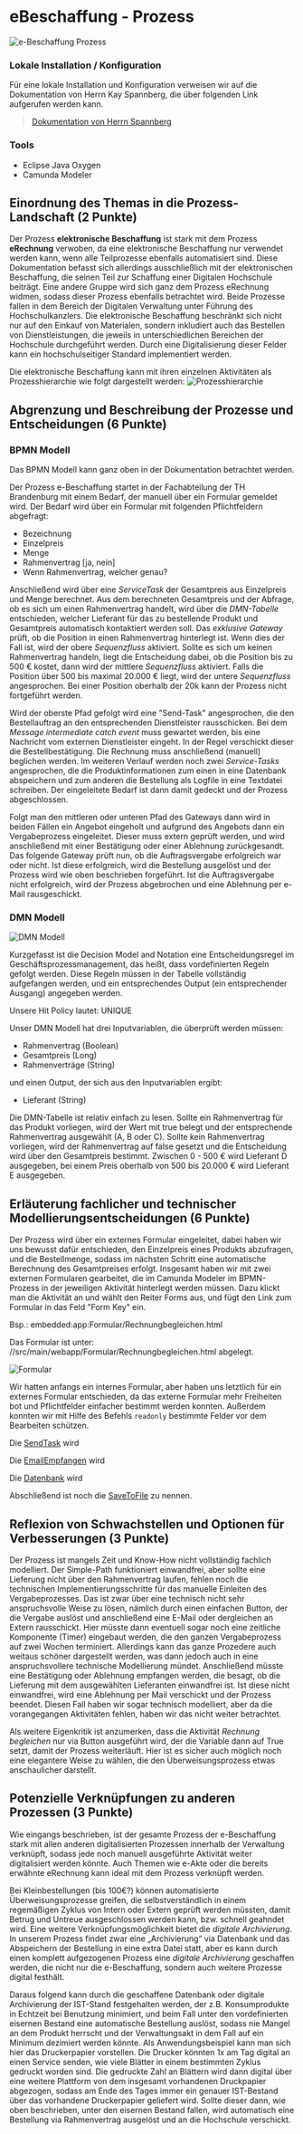 # eBeschaffung - Prozess

![e-Beschaffung Prozess](https://raw.githubusercontent.com/THB-Topcu/eBeschaffung/master/Bilder/e-Beschaffung.png)


### Lokale Installation / Konfiguration

Für eine lokale Installation und Konfiguration verweisen wir auf die Dokumentation von Herrn Kay Spannberg, die über folgenden Link aufgerufen werden kann. 
> [Dokumentation von Herrn Spannberg](https://github.com/KaySpannberg/imma-prozess)

### Tools
- Eclipse Java Oxygen
- Camunda Modeler

## Einordnung des Themas in die Prozess-Landschaft (2 Punkte)

Der Prozess **elektronische Beschaffung** ist stark mit dem Prozess **eRechnung** verwoben, da eine elektronische Beschaffung nur verwendet werden kann, wenn alle Teilprozesse ebenfalls automatisiert sind. Diese Dokumentation befasst sich allerdings ausschließlich mit der elektronischen Beschaffung, die seinen Teil zur Schaffung einer Digitalen Hochschule beiträgt. Eine andere Gruppe wird sich ganz dem Prozess eRechnung widmen, sodass dieser Prozess ebenfalls betrachtet wird. Beide Prozesse fallen in dem Bereich der Digitalen Verwaltung unter Führung des Hochschulkanzlers. Die elektronische Beschaffung beschränkt sich nicht nur auf den Einkauf von Materialen, sondern inkludiert auch das Bestellen von Dienstleistungen, die jeweils in unterschiedlichen Bereichen der Hochschule durchgeführt werden. Durch eine Digitalisierung dieser Felder kann ein hochschulseitiger Standard implementiert werden. 

Die elektronische Beschaffung kann mit ihren einzelnen Aktivitäten als Prozesshierarchie wie folgt dargestellt werden:
![Prozesshierarchie](https://raw.githubusercontent.com/THB-Topcu/eBeschaffung/master/Bilder/Prozesshierarchie.png)


## Abgrenzung und Beschreibung der Prozesse und Entscheidungen (6 Punkte)

### BPMN Modell

Das BPMN Modell kann ganz oben in der Dokumentation betrachtet werden.

Der Prozess e-Beschaffung startet in der Fachabteilung der TH Brandenburg mit einem Bedarf, der manuell über ein Formular gemeldet wird.
Der Bedarf wird über ein Formular mit folgenden Pflichtfeldern abgefragt:
- Bezeichnung
- Einzelpreis
- Menge
- Rahmenvertrag [ja, nein]
- Wenn Rahmenvertrag, welcher genau?

Anschließend wird über eine *ServiceTask* der Gesamtpreis aus Einzelpreis und Menge berechnet. Aus dem berechneten Gesamtpreis und der Abfrage, ob es sich um einen Rahmenvertrag handelt, wird über die *DMN-Tabelle* entschieden, welcher Lieferant für das zu bestellende Produkt und Gesamtpreis automatisch kontaktiert werden soll. Das *exklusive Gateway* prüft, ob die Position in einen Rahmenvertrag hinterlegt ist. Wenn dies der Fall ist, wird der obere *Sequenzfluss* aktiviert. Sollte es sich um keinen Rahmenvertrag handeln, liegt die Entscheidung dabei, ob die Position bis zu 500 € kostet, dann wird der mittlere *Sequenzfluss* aktiviert. Falls die Position über 500 bis maximal 20.000 € liegt, wird der untere *Sequenzfluss* angesprochen. Bei einer Position oberhalb der 20k kann der Prozess nicht fortgeführt werden.

Wird der oberste Pfad gefolgt wird eine "Send-Task" angesprochen, die den Bestellauftrag an den entsprechenden Dienstleister rausschicken. Bei dem *Message intermediate catch event* muss gewartet werden, bis eine Nachricht vom externen Dienstleister eingeht. In der Regel verschickt dieser die Bestellbestätigung. Die Rechnung muss anschließend (manuell) beglichen werden. Im weiteren Verlauf werden noch zwei *Service-Tasks* angesprochen, die die Produktinformationen zum einen in eine Datenbank abspeichern und zum anderen die Bestellung als Logfile in eine Textdatei schreiben. Der eingeleitete Bedarf ist dann damit gedeckt und der Prozess abgeschlossen.

Folgt man den mittleren oder unteren Pfad des Gateways dann wird in beiden Fällen ein Angebot eingeholt und aufgrund des Angebots dann ein Vergabeprozess eingeleitet. Dieser muss extern geprüft werden, und wird anschließend mit einer Bestätigung oder einer Ablehnung zurückgesandt. Das folgende Gateway prüft nun, ob die Auftragsvergabe erfolgreich war oder nicht. Ist diese erfolgreich, wird die Bestellung ausgelöst und der Prozess wird wie oben beschrieben forgeführt. Ist die Auftragsvergabe nicht erfolgreich, wird der Prozess abgebrochen und eine Ablehnung per e-Mail rausgeschickt.


### DMN Modell

![DMN Modell](https://raw.githubusercontent.com/THB-Topcu/eBeschaffung/master/Bilder/DMN%20Modell.PNG)

Kurzgefasst ist die Decision Model and Notation eine Entscheidungsregel im Geschäftsprozessmanagement, das heißt, dass vordefinierten Regeln gefolgt werden. Diese Regeln müssen in der Tabelle vollständig aufgefangen werden, und ein entsprechendes Output (ein entsprechender Ausgang) angegeben werden.

Unsere Hit Policy lautet: UNIQUE

Unser DMN Modell hat drei Inputvariablen, die überprüft werden müssen:
- Rahmenvertrag (Boolean)
- Gesamtpreis (Long)
- Rahmenverträge (String)

und einen Output, der sich aus den Inputvariablen ergibt:
- Lieferant (String)

Die DMN-Tabelle ist relativ einfach zu lesen. Sollte ein Rahmenvertrag für das Produkt vorliegen, wird der Wert mit true belegt und der entsprechende Rahmenvertrag ausgewählt (A, B oder C). Sollte kein Rahmenvertrag vorliegen, wird der Rahmenvertrag auf false gesetzt und die Entscheidung wird über den Gesamtpreis bestimmt. Zwischen 0 - 500 € wird Lieferant D ausgegeben, bei einem Preis oberhalb von 500 bis 20.000 € wird Lieferant E ausgegeben.


## Erläuterung fachlicher und technischer Modellierungsentscheidungen (6 Punkte)
Der Prozess wird über ein externes Formular eingeleitet, dabei haben wir uns bewusst dafür entschieden, den Einzelpreis eines Produkts abzufragen, und die Bestellmenge, sodass im nächsten Schritt eine automatische Berechnung des Gesamtpreises erfolgt.
Insgesamt haben wir mit zwei externen Formularen gearbeitet, die im Camunda Modeler im BPMN-Prozess in der jeweiligen Aktivität hinterlegt werden müssen.
Dazu klickt man die Aktivität an und wählt den Reiter Forms aus, und fügt den Link zum Formular in das Feld "Form Key" ein.

Bsp.: embedded:app:Formular/Rechnungbegleichen.html

Das Formular ist unter: //src/main/webapp/Formular/Rechnungbegleichen.html abgelegt.

![Formular](https://raw.githubusercontent.com/THB-Topcu/eBeschaffung/master/Bilder/Formular%20hinzuf%C3%BCgen.PNG)

Wir hatten anfangs ein internes Formular, aber haben uns letztlich für ein externes Formular entschieden, da das externe Formular mehr Freiheiten bot und Pflichtfelder einfacher bestimmt werden konnten. Außerdem konnten wir mit Hilfe des Befehls
`readonly` bestimmte Felder vor dem Bearbeiten schützen.

Die [SendTask](https://github.com/THB-Topcu/eBeschaffung/blob/master/src/main/java/thb/wirtschaft/informatik/bpmn/EmailSenden.java)
wird

Die [EmailEmpfangen](https://github.com/THB-Topcu/eBeschaffung/blob/master/src/main/java/thb/wirtschaft/informatik/bpmn/EmailEmpfangen.java)
wird

Die [Datenbank](https://github.com/THB-Topcu/eBeschaffung/blob/master/src/main/java/thb/wirtschaft/informatik/bpmn/Database.java)
wird

Abschließend ist noch die [SaveToFile](https://github.com/THB-Topcu/eBeschaffung/blob/master/src/main/java/thb/wirtschaft/informatik/bpmn/SaveToFile.java)
zu nennen.

## Reflexion von Schwachstellen und Optionen für Verbesserungen (3 Punkte)
Der Prozess ist mangels Zeit und Know-How nicht vollständig fachlich modelliert. Der Simple-Path funktioniert einwandfrei, aber sollte eine Lieferung nicht über den Rahmenvertrag laufen, fehlen noch die technischen Implementierungsschritte für das manuelle Einleiten des Vergabeprozesses. Das ist zwar über eine technisch nicht sehr anspruchsvolle Weise zu lösen, nämlich durch einen einfachen Button, der die Vergabe auslöst und anschließend eine E-Mail oder dergleichen an Extern rausschickt. Hier müsste dann eventuell sogar noch eine zeitliche Komponente (Timer) eingebaut werden, die den ganzen Vergabeprozess auf zwei Wochen terminiert. Allerdings kann das ganze Prozedere auch weitaus schöner dargestellt werden, was dann jedoch auch in eine anspruchsvollere technische Modellierung mündet. Anschließend müsste eine Bestätigung oder Ablehnung empfangen werden, die besagt, ob die Lieferung mit dem ausgewählten Lieferanten einwandfrei ist. Ist diese nicht einwandfrei, wird eine Ablehnung per Mail verschickt und der Prozess beendet. Diesen Fall haben wir sogar technisch modelliert, aber da die vorangegangen Aktivitäten fehlen, haben wir das nicht weiter betrachtet. 

Als weitere Eigenkritik ist anzumerken, dass die Aktivität *Rechnung begleichen* nur via Button ausgeführt wird, der die Variable dann auf True setzt, damit der Prozess weiterläuft. Hier ist es sicher auch möglich noch eine elegantere Weise zu wählen, die den Überweisungsprozess etwas anschaulicher darstellt.


## Potenzielle Verknüpfungen zu anderen Prozessen (3 Punkte)
Wie eingangs beschrieben, ist der gesamte Prozess der e-Beschaffung stark mit allen anderen digitalisierten Prozessen innerhalb der  Verwaltung verknüpft, sodass jede noch manuell ausgeführte Aktivität weiter digitalisiert werden könnte. Auch Themen wie e-Akte oder die bereits erwähnte eRechnung kann ideal mit dem Prozess verknüpft werden. 

Bei Kleinbestellungen (bis 100€?) können automatisierte Überweisungsprozesse greifen, die selbstverständlich in einem regemäßigen Zyklus von Intern oder Extern geprüft werden müssten, damit Betrug und Untreue ausgeschlossen werden kann, bzw. schnell geahndet wird. Eine weitere Verknüpfungsmöglichkeit bietet die *digitale Archivierung*. In unserem Prozess findet zwar eine „Archivierung“ via Datenbank und das Abspeichern der Bestellung in eine extra Datei statt, aber es kann durch einen komplett aufgezogenen Prozess eine *digitale Archivierung* geschaffen werden, die nicht nur die e-Beschaffung, sondern auch weitere Prozesse digital festhält.

Daraus folgend kann durch die geschaffene Datenbank oder digitale Archivierung der IST-Stand festgehalten werden, der z.B. Konsumprodukte in Echtzeit bei Benutzung minimiert, und beim Fall unter den vordefinierten eisernen Bestand eine automatische Bestellung auslöst, sodass nie Mangel an dem Produkt herrscht und der Verwaltungsakt in dem Fall auf ein Minimum dezimiert werden könnte. Als Anwendungsbeispiel kann man sich hier das Druckerpapier vorstellen. 
Die Drucker könnten 1x am Tag digital an einen Service senden, wie viele Blätter in einem bestimmten Zyklus gedruckt worden sind. Die gedruckte Zahl an Blättern wird dann digital über eine weitere Plattform von dem insgesamt vorhandenen Druckpapier abgezogen, sodass am Ende des Tages immer ein genauer IST-Bestand über das vorhandene Druckerpapier geliefert wird. Sollte dieser dann, wie oben beschrieben, unter den eisernen Bestand fallen, wird automatisch eine Bestellung via Rahmenvertrag ausgelöst und an die Hochschule verschickt.
